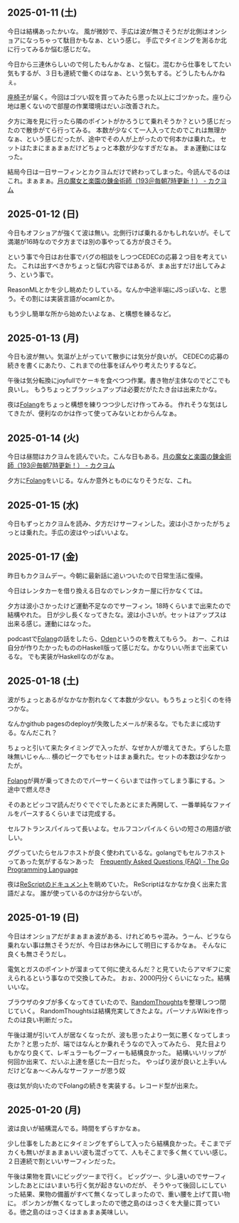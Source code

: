 ## 2025-01-11 (土)

今日は結構あったかいな。
風が微妙で、手広は波が無さそうだが北側はオンショアになっちゃって駄目かもなぁ、という感じ。
手広でタイミングを測るか北に行ってみるか悩む感じだな。

今日から三連休らしいので何したもんかなぁ、と悩む。混むから仕事をしてたい気もするが、３日も連続で働くのはなぁ、という気もする。どうしたもんかねぇ。

[座椅子](%E5%BA%A7%E6%A4%85%E5%AD%90)が届く。今回はゴツい奴を買ってみたら思った以上にゴツかった。座り心地は悪くないので部屋の作業環境はだいぶ改善された。

夕方に海を見に行ったら隣のポイントがかろうじて乗れそうか？という感じだったので散歩がてら行ってみる。
本数が少なくて一人入ってたのでこれは無理かなぁ、という感じだったが、途中でその人が上がったので何本かは乗れた。
セットはたまにまぁまぁだけどちょっと本数が少なすぎだなぁ。
まぁ運動にはなった。

結局今日は一日サーフィンとカクヨムだけで終わってしまった。今読んでるのはこれ。まぁまぁ。[月の魔女と楽園の錬金術師（193＠毎朝7時更新！） - カクヨム](https://kakuyomu.jp/works/16817330664974922093)

## 2025-01-12 (日)

今日もオフショアが強くて波は無い。北側行けば乗れるかもしれないが。そして満潮が16時なので夕方までは別の事やってる方が良さそう。

という事で今日はお仕事でバグの相談をしつつCEDECの応募２つ目を考えていた。
これは出すべきかちょっと悩む内容ではあるが、まぁ出すだけ出してみよう、という事で。

ReasonMLとかを少し眺めたりしている。なんか中途半端にJSっぽいな、と思う。その割には実装言語がocamlとか。

もう少し簡単な所から始めたいよなぁ、と構想を練るなど。

## 2025-01-13 (月)

今日も波が無い。気温が上がっていて散歩には気分が良いが。
CEDECの応募の続きを書くにあたり、これまでの仕事をぼんやり考えたりするなど。

午後は気分転換にjoyfullでケーキを食べつつ作業。書き物が主体なのでどこでも良いし。
もうちょっとブラッシュアップは必要だがたたき台は出来たかな。

夜は[Folang](Folang)をちょっと構想を練りつつ少しだけ作ってみる。
作れそうな気はしてきたが、便利なのかは作って使ってみないとわからんなぁ。

## 2025-01-14 (火)

今日は昼間はカクヨムを読んでいた。こんな日もある。[月の魔女と楽園の錬金術師（193＠毎朝7時更新！） - カクヨム](https://kakuyomu.jp/works/16817330664974922093)

夕方に[Folang](Folang)をいじる。なんか意外とものになりそうだな、これ。

## 2025-01-15 (水)

今日もずっとカクヨムを読み、夕方だけサーフィンした。波は小さかったがちょっとは乗れた。手広の波はやっぱいいよな。

## 2025-01-17 (金)

昨日もカクヨムデー。今朝に最新話に追いついたので日常生活に復帰。

今日はレンタカーを借り換える日なのでレンタカー屋に行かなくては。

夕方は波小さかったけど運動不足なのでサーフィン。18時くらいまで出来たので結構やれた。
日が少し長くなってきたな。波は小さいが。セットはアップスは出来る感じ。運動にはなった。

podcastで[Folang](Folang)の話をしたら、[Oden](https://github.com/oden-lang/oden.git)というのを教えてもらう。
おー、これは自分が作りたかったもののHaskell版って感じだな。かなりいい所まで出来ているな。
でも実装がHaskellなのがなぁ。

## 2025-01-18 (土)

波がちょっとあるがなかなか割れなくて本数が少ない。もうちょっと引くのを待つかな。

なんかgithub pagesのdeployが失敗したメールが来るな。でもたまに成功する。なんだこれ？

ちょっと引いて来たタイミングで入ったが、なぜか人が増えてきた。ずらした意味無いじゃん…
横のピークでもセットはまぁ乗れた。セットの本数は少なかったが。

[Folang](Folang)が興が乗ってきたのでパーサーくらいまでは作ってしまう事にする。＞途中で燃え尽き

そのあとピッコマ読んだりぐでぐでしたあとにまた再開して、一番単純なファイルをパースするくらいまでは完成する。

セルフトランスパイルって長いよな。セルフコンパイルくらいの短さの用語が欲しい。

ググっていたらセルフホストが良く使われているな。golangでもセルフホストってあった気がするな＞あった　[Frequently Asked Questions (FAQ) - The Go Programming Language](https://go.dev/doc/faq#What_compiler_technology_is_used_to_build_the_compilers)

夜は[ReScriptのドキュメント](https://rescript-lang.org/docs/manual/v11.0.0/introduction)を眺めていた。
ReScriptはなかなか良く出来た言語だよな。
誰が使っているのかは分からないが。

## 2025-01-19 (日)

今日はオンショアだがまぁまぁ波がある、けれどめちゃ混み。うーん、ビラなら乗れない事は無さそうだが、今日はお休みにして明日にするかなぁ。
そんなに良くも無さそうだし。

電気とガスのポイントが溜まってて何に使えるんだ？と見ていたらアマギフに変えられるという事なので交換してみた。
おぉ、2000円分くらいになった。結構いいな。

ブラウザのタブが多くなってきていたので、[RandomThoughts](RandomThoughts)を整理しつつ閉じていく。
RandomThoughtsは結構充実してきたよな。パーソナルWikiを作ったのは良い判断だった。

午後は潮が引いて人が居なくなったが、波も思ったより一気に悪くなってしまったか？と思ったが、端ではなんとか乗れそうなので入ってみたら、
見た目よりもかなり良くて、レギュラーもグーフィーも結構良かった。
結構いいリップが何回か出来て、だいぶ上達を感じた一日だった。
やっぱり波が良いと上手いんだけどなぁ〜＜みんなサーファーが思う奴

夜は気が向いたのでFolangの続きを実装する。レコード型が出来た。

## 2025-01-20 (月)

波は良いが結構混んでる。時間をずらすかなぁ。

少し仕事をしたあとにタイミングをずらして入ったら結構良かった。そこまでデカくも無いがまぁまぁいい波も混ざってて、人もそこまで多く無くていい感じ。２日連続で割といいサーフィンだった。

午後は果物を買いにビッグツーまで行く。
ビッグツー、少し遠いのでサーフィンしたあとにはいまいち行く気が起きないのだが、
そうやって後回しにしていった結果、果物の備蓄がすべて無くなってしまったので、重い腰を上げて買い物に。
ポンカンが無くなってしまったので徳之島のはっさくを大量に買っている。徳之島のはっさくはまぁまぁ美味しい。